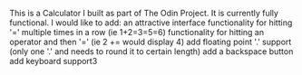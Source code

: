 This is a Calculator I built as part of The Odin Project.  It is currently fully functional.
I would like to add:
    an attractive interface
    functionality for hitting '=' multiple times in a row (ie 1+2=3=5=6)
    functionality for hitting an operator and then '=' (ie 2 += would display 4)
    add floating point '.' support (only one '.' and needs to round it to certain length)
    add a backspace button
    add keyboard support3